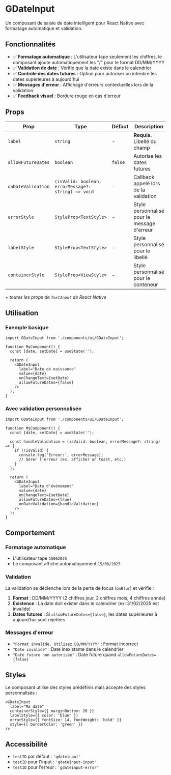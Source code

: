# GDateInput

Un composant de saisie de date intelligent pour React Native avec formatage automatique et validation.

## Fonctionnalités

- ✅ **Formatage automatique** : L'utilisateur tape seulement les chiffres, le composant ajoute automatiquement les "/" pour le format DD/MM/YYYY
- ✅ **Validation de date** : Vérifie que la date existe dans le calendrier
- ✅ **Contrôle des dates futures** : Option pour autoriser ou interdire les dates supérieures à aujourd'hui
- ✅ **Messages d'erreur** : Affichage d'erreurs contextuelles lors de la validation
- ✅ **Feedback visuel** : Bordure rouge en cas d'erreur

## Props

| Prop | Type | Défaut | Description |
|------|------|--------|-------------|
| `label` | `string` | - | **Requis.** Libellé du champ |
| `allowFutureDates` | `boolean` | `false` | Autorise les dates futures |
| `onDateValidation` | `(isValid: boolean, errorMessage?: string) => void` | - | Callback appelé lors de la validation |
| `errorStyle` | `StyleProp<TextStyle>` | - | Style personnalisé pour le message d'erreur |
| `labelStyle` | `StyleProp<TextStyle>` | - | Style personnalisé pour le libellé |
| `containerStyle` | `StyleProp<ViewStyle>` | - | Style personnalisé pour le conteneur |

*+ toutes les props de `TextInput` de React Native*

## Utilisation

### Exemple basique

```tsx
import GDateInput from './components/ui/GDateInput';

function MyComponent() {
  const [date, setDate] = useState('');

  return (
    <GDateInput
      label="Date de naissance"
      value={date}
      onChangeText={setDate}
      allowFutureDates={false}
    />
  );
}
```

### Avec validation personnalisée

```tsx
import GDateInput from './components/ui/GDateInput';

function MyComponent() {
  const [date, setDate] = useState('');

  const handleValidation = (isValid: boolean, errorMessage?: string) => {
    if (!isValid) {
      console.log('Erreur:', errorMessage);
      // Gérer l'erreur (ex: afficher un toast, etc.)
    }
  };

  return (
    <GDateInput
      label="Date d'événement"
      value={date}
      onChangeText={setDate}
      allowFutureDates={true}
      onDateValidation={handleValidation}
    />
  );
}
```

## Comportement

### Formatage automatique
- L'utilisateur tape `15062025`
- Le composant affiche automatiquement `15/06/2025`

### Validation
La validation se déclenche lors de la perte de focus (`onBlur`) et vérifie :

1. **Format** : DD/MM/YYYY (2 chiffres jour, 2 chiffres mois, 4 chiffres année)
2. **Existence** : La date doit exister dans le calendrier (ex: 31/02/2025 est invalide)
3. **Dates futures** : Si `allowFutureDates={false}`, les dates supérieures à aujourd'hui sont rejetées

### Messages d'erreur
- `"Format invalide. Utilisez DD/MM/YYYY"` : Format incorrect
- `"Date invalide"` : Date inexistante dans le calendrier
- `"Date future non autorisée"` : Date future quand `allowFutureDates={false}`

## Styles

Le composant utilise des styles prédéfinis mais accepte des styles personnalisés :

```tsx
<GDateInput
  label="Ma date"
  containerStyle={{ marginBottom: 20 }}
  labelStyle={{ color: 'blue' }}
  errorStyle={{ fontSize: 14, fontWeight: 'bold' }}
  style={{ borderColor: 'green' }}
/>
```

## Accessibilité

- `testID` par défaut : `'gdateinput'`
- `testID` pour l'input : `'gdateinput-input'`
- `testID` pour l'erreur : `'gdateinput-error'`
